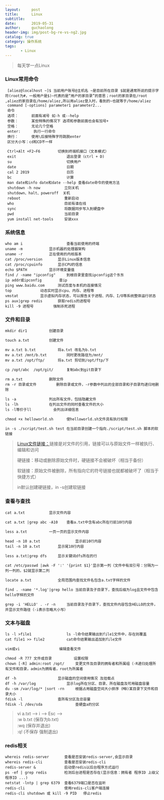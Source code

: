 ```yaml
---
layout:     post
title:      Linux
subtitle:   
date:       2019-05-31
author:     guchaolong
header-img: img/post-bg-re-vs-ng2.jpg
catalog: true
category: 操作系统
tags:
       - Linux
---
```

> 每天学一点Linux

### Linux常用命令

     [aliez@localhost ~]$ 当前用户账号@主机名 ~是目前所在目录 $就是通常所说的提示字符(root为#，一般用户是$)~代表的是“用户的家目录”的意思；root的家目录在/root ,aliez的家目录在/home/aliez,所以用aliez登入时，看到的~也就等于/home/aliez
     command [-options] parameter1 parameter2...  
     命令  
     选项：      前面有减号 如-h 或--help  
     参数：      某些特殊的情况下 选项和参数前面也会有加号+  
     空格：      无论几个空格   
     enter:      执行一行命令  
     换行：      使用\后接特殊字符跳脱enter  
     区分大小写：cd和CD不一样
     
     Ctrl+Alt +F2~F6	    切换到终端机接口（文本模式）
     exit                       退出登录（ctrl + D)
     su                         切换用户
     date                       日期
     cal 2 2019                 日历
     bc                         计算
     man date和info date和date --help 查看date命令的使用方法
     shutdown -h now           立刻关机  
     shutdown、halt、poweroff  关机  
     reboot                    重新启动  
     who                       目前有谁在线  
     sync                      将数据同步写入到硬盘中  
     pwd                       当前目录
     yum install net-tools     安装xxx  

### 系统信息
    who am i                    查看当前使用的终端
    uname -m		    显示机器的处理器架构
    uname -r		    正在使用的内核版本
    cat /proc/version	    显示Linux版本信息
    cat /proc/cpuinfo	    显示CPU的信息
    echo $PATH		    显示环境变量值
    find / -name "ipconfig"	    到根目录里查找ipconfig这个东东
    ip addr或ipconfig	    查ip
    ping www.baidu.com	    测试百度与本机的连接情况
    top			    动态实时显示cpu、内存、进程等
    vmstat          显示虚拟内存状态，可以报告关于进程、内存、I/O等系统整体运行状态
    ps aux|grep redis	    获取redis的进程号
    kill -9 进程号		    强制杀死进程



### 文件和目录

```
mkdir dir1			创建目录

touch a.txt			创建文件

mv a.txt b.txt 			将a.txt 改名为b.txt
mv a.txt /mnt/b.txt 		同时更改路径为/mnt/
mv a.txt /opt/ftp/ 		将a.txt 剪切到/opt/ftp/下

cp /opt/abc  /opt/git/		复制abc到git目录下

rm a.txt			删除文件
rm -r 目录或文件			删除目录或文件，-r参数中列出的全部目录和子目录均递归地删除

ls -a				列出所有文件，包括隐藏文件
ls -lh				在列出文件的同时查看文件的大小
ls -l等价于ll			会列出详细信息

chmod +x helloworld.sh		使helloworld.sh文件具有执行权限

in -s ./script/test.sh test	在当前目录创建一个指向./script/test.sh 脚本的软链接
```

> [Linux文件链接：](https://www.cnblogs.com/wmxz/p/3388836.html)链接是对文件的引用，链接可以与原始文件一样被执行、编辑和访问
>
> 硬链接：移动或删除原始文件时，硬链接不会被破坏（相当于备份）
>
> 软链接：原始文件被删除，所有指向它的符号链接也就都被破坏了（相当于快捷方式）
>
> in默认创建硬链接，in -s创建软链接  



### 查看与查找

```
cat a.txt			显示文件内容

cat a.txt |grep abc -A10	查看a.txt中含有abc所在行前10行内容

less a.txt			一页一页的显示文件内容

head -n 10 a.txt                显示前10行内容
tail -n 10 a.txt		显示尾10行内容

less a.txt|grep dfs		显示关键词dfs所在的行

cat /etc/passwd |awk -F ':' '{print $1}'显示第一列（文件中有双引号：分隔为一列一列的，$2就显示第二列

locate a.txt			全局范围内查找文件名包含a.txt字样的文件

find . -name '*.log'|grep hello	当前目录及子目录下，查找后缀为log且文件中包含hello字样的文件

grep -i 'HELLO' . -r -n		当前目录及子目录下，查找文件内容包含HELLO的文件，并显示文件路径（-i表示忽略大小写）
```



### 文本与磁盘

```
ls -l >file1				ls -l命令结果输出到file1文件中，存在则覆盖
cat file1 >> file2			cat命令结果输出追加到file文件

vim或vi					编辑查看文件

chmod -R 777 文件或目录			设置权限
chown [-R] admin:root /opt/		变更文件及目录的拥有者和所属组（-R递归处理所有文件和目录，admin为拥有者，root为所属者

df -h					显示磁盘的空间使用情况 及挂载点
df -h /var/log				显示log所在分区、目录、所在磁盘及可用磁盘容量
du -sm /var/log/* |sort -rn		根据占用磁盘空间大小排序（MB)某目录下文件和目录大小
fdisk -l				查所有分区及总容量
fdisk -l /dev/sda		        查硬盘a的分区

```

> vi  a.txt  —>    i  —>   Esc   —>  
:w b.txt (保存为b.txt)  
:wq (保存并退出)  
:q! (不保存 强制退出)


### redis相关    

    whereis redis-server       查看是否安装redis-server,会显示目录
    whereis redis-cli          查看是否安装redis-cli  
    redis-server &             启动使redis以后台程序方式运行  
    ps -ef | grep redis        检测后台进程是否存在(显示信息：拥有者 程序ID 上级父程序ID ...)  
    netstat -lntp | grep 6379  查看6379端口是否在监听
    redis-cli                  使用redis-cli客户端连接  
    redis-cli shutdown 或 kill -9 PID   停止redis 



